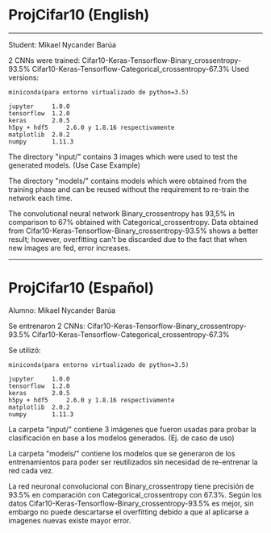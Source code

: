 # ProjCifar10 (English)
___
Student:
	Mikael Nycander Barúa

2 CNNs were trained:
	Cifar10-Keras-Tensorflow-Binary_crossentropy-93.5%
	Cifar10-Keras-Tensorflow-Categorical_crossentropy-67.3%
Used versions:

	miniconda(para entorno virtualizado de python=3.5)
	
	jupyter		1.0.0
	tensorflow 	1.2.0
	keras 		2.0.5
	h5py + hdf5 	2.6.0 y 1.8.16 respectivamente
	matplotlib 	2.0.2
	numpy 		1.11.3
The directory "input/" contains 3 images which were used
to test the generated models. (Use Case Example)

The directory "models/" contains models which were obtained 
from the training phase and can be reused without the 
requirement to re-train the network each time.

The convolutional neural network Binary_crossentropy has 
93,5% in comparison to 67% obtained with Categorical_crossentropy.
Data obtained from Cifar10-Keras-Tensorflow-Binary_crossentropy-93.5%
shows a better result; however, overfitting can't be discarded due to the
fact that when new images are fed, error increases.

___
# ProjCifar10 (Español)

Alumno: 
	Mikael Nycander Barúa

Se entrenaron 2 CNNs:
	Cifar10-Keras-Tensorflow-Binary_crossentropy-93.5%
	Cifar10-Keras-Tensorflow-Categorical_crossentropy-67.3%

Se utilizó:

	miniconda(para entorno virtualizado de python=3.5)
	
	jupyter		1.0.0
	tensorflow 	1.2.0
	keras 		2.0.5
	h5py + hdf5 	2.6.0 y 1.8.16 respectivamente
	matplotlib 	2.0.2
	numpy 		1.11.3

La carpeta "input/" contiene 3 imágenes que fueron usadas
para probar la clasificación en base a los modelos
generados. (Ej. de caso de uso)

La carpeta "models/" contiene los modelos que se generaron
de los entrenamientos para poder ser reutilizados sin
necesidad de re-entrenar la red cada vez.

La red neuronal convolucional con Binary_crossentropy
tiene precisión de 93.5% en comparación con Categorical_crossentropy
con 67.3%. Según los datos Cifar10-Keras-Tensorflow-Binary_crossentropy-93.5%
es mejor, sin embargo no puede descartarse el overfitting debido a que al aplicarse
a imagenes nuevas existe mayor error.
